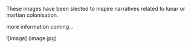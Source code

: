 These images have been slected to inspire narratives related to lunar or martian colonisation.

more information coming...

![image] (image.jpg)
